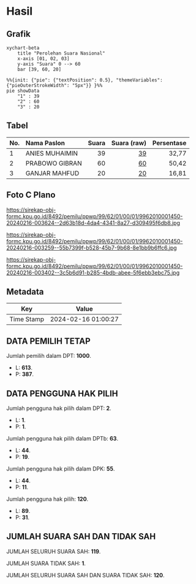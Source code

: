 # Hasil

## Grafik

```mermaid
xychart-beta
    title "Perolehan Suara Nasional"
    x-axis [01, 02, 03]
    y-axis "Suara" 0 --> 60
    bar [39, 60, 20]
```

```mermaid
%%{init: {"pie": {"textPosition": 0.5}, "themeVariables": {"pieOuterStrokeWidth": "5px"}} }%%
pie showData
    "1" : 39
    "2" : 60
    "3" : 20
```

## Tabel

| No. | Nama Paslon    | Suara | Suara (raw) | Persentase |
|:--- |:-------------- | -----:| -----------:| ----------:|
| 1   | ANIES MUHAIMIN | 39    | [39][p-1]   | 32,77      |
| 2   | PRABOWO GIBRAN | 60    | [60][p-2]   | 50,42      |
| 3   | GANJAR MAHFUD  | 20    | [20][p-3]   | 16,81      |


[p-1]: https://github.com/gigit-pemilu/pemilu-2024/blob/main/pilpres/hitung-suara/sub/99-luar-negeri/sub/62-kuala-lumpur-malaysia/sub/01-kuala-lumpur-malaysia/sub/0001-kuala-lumpur-malaysia/sub/450-tps-137/sub/paslon-1.txt
[p-2]: https://github.com/gigit-pemilu/pemilu-2024/blob/main/pilpres/hitung-suara/sub/99-luar-negeri/sub/62-kuala-lumpur-malaysia/sub/01-kuala-lumpur-malaysia/sub/0001-kuala-lumpur-malaysia/sub/450-tps-137/sub/paslon-2.txt
[p-3]: https://github.com/gigit-pemilu/pemilu-2024/blob/main/pilpres/hitung-suara/sub/99-luar-negeri/sub/62-kuala-lumpur-malaysia/sub/01-kuala-lumpur-malaysia/sub/0001-kuala-lumpur-malaysia/sub/450-tps-137/sub/paslon-3.txt

## Foto C Plano

https://sirekap-obj-formc.kpu.go.id/8492/pemilu/ppwp/99/62/01/00/01/9962010001450-20240216-003624--2d63b18d-4da4-4341-8a27-d309495f6db8.jpg

https://sirekap-obj-formc.kpu.go.id/8492/pemilu/ppwp/99/62/01/00/01/9962010001450-20240216-003259--55b7399f-b528-45b7-9b68-8e1bb9b6ffc6.jpg

https://sirekap-obj-formc.kpu.go.id/8492/pemilu/ppwp/99/62/01/00/01/9962010001450-20240216-003402--3c5b6d91-b285-4bdb-abee-5f6ebb3ebc75.jpg


## Metadata

| Key        | Value               |
| ---------- | ------------------- |
| Time Stamp | 2024-02-16 01:00:27 |


## DATA PEMILIH TETAP

Jumlah pemilih dalam DPT: **1000**.
 * L: **613**.
 * P: **387**.

## DATA PENGGUNA HAK PILIH

Jumlah pengguna hak pilih dalam DPT: **2**.
 * L: **1**.
 * P: **1**.

Jumlah pengguna hak pilih dalam DPTb: **63**.
 * L: **44**.
 * P: **19**.

Jumlah pengguna hak pilih dalam DPK: **55**.
 * L: **44**.
 * P: **11**.

Jumlah pengguna hak pilih: **120**.
 * L: **89**.
 * P: **31**.

## JUMLAH SUARA SAH DAN TIDAK SAH

JUMLAH SELURUH SUARA SAH: **119**.

JUMLAH SUARA TIDAK SAH: **1**.

JUMLAH SELURUH SUARA SAH DAN SUARA TIDAK SAH: **120**.


